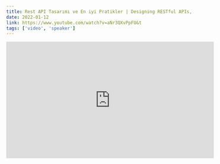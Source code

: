 ```yaml
---
title: Rest API Tasarımı ve En iyi Pratikler | Designing RESTful APIs, Best-Practices & Golden Rules
date: 2022-01-12
link: https://www.youtube.com/watch?v=aNr3QXvPpFU&t
tags: ['video', 'speaker']
---
```


<iframe width="560" height="315" src="https://www.youtube.com/embed/aNr3QXvPpFU" title="YouTube video player" frameborder="0" allow="accelerometer; autoplay; clipboard-write; encrypted-media; gyroscope; picture-in-picture" allowfullscreen></iframe>

